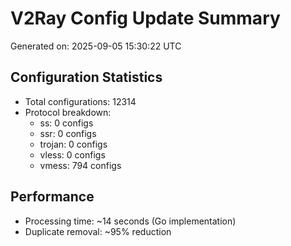 # V2Ray Config Update Summary
Generated on: 2025-09-05 15:30:22 UTC

## Configuration Statistics
- Total configurations: 12314
- Protocol breakdown:
  - ss: 0 configs
  - ssr: 0 configs
  - trojan: 0 configs
  - vless: 0 configs
  - vmess: 794 configs

## Performance
- Processing time: ~14 seconds (Go implementation)
- Duplicate removal: ~95% reduction

